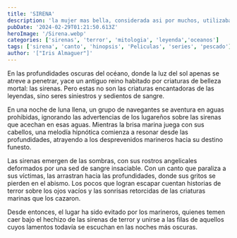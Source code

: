 ```yaml
---
title: 'SIRENA'
description: 'la mujer mas bella, considerada asi por muchos, utilizaba su talentosa y cautivadora vo para atrapar a los navegantes desd elo mas adentrado del oceano'
pubDate: '2024-02-29T01:21:50.613Z'
heroImage: '/Sirena.webp'
categories: ['sirenas', 'terror', 'mitologia', 'leyenda','oceanos']
tags: ['sirena', 'canto', 'hinopsis', 'Peliculas', 'series', 'pescado']
author: '["Iris Almaguer"]'
---
```



En las profundidades oscuras del océano, donde la luz del sol apenas se atreve a penetrar, yace un antiguo reino habitado por criaturas de belleza mortal: las sirenas. Pero estas no son las criaturas encantadoras de las leyendas, sino seres siniestros y sedientos de sangre.

En una noche de luna llena, un grupo de navegantes se aventura en aguas prohibidas, ignorando las advertencias de los lugareños sobre las sirenas que acechan en esas aguas. Mientras la brisa marina juega con sus cabellos, una melodía hipnótica comienza a resonar desde las profundidades, atrayendo a los desprevenidos marineros hacia su destino funesto.

Las sirenas emergen de las sombras, con sus rostros angelicales deformados por una sed de sangre insaciable. Con un canto que paraliza a sus víctimas, las arrastran hacia las profundidades, donde sus gritos se pierden en el abismo. Los pocos que logran escapar cuentan historias de terror sobre los ojos vacíos y las sonrisas retorcidas de las criaturas marinas que los cazaron.

Desde entonces, el lugar ha sido evitado por los marineros, quienes temen caer bajo el hechizo de las sirenas de terror y unirse a las filas de aquellos cuyos lamentos todavía se escuchan en las noches más oscuras.
